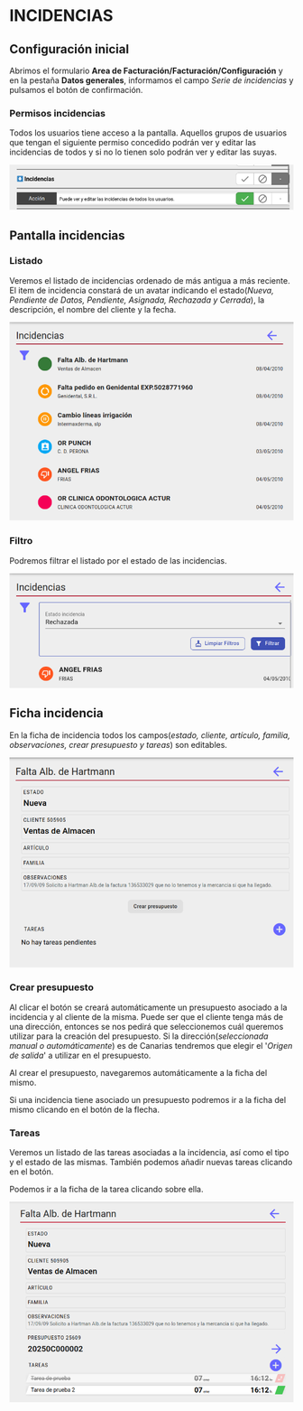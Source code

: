 # INCIDENCIAS

## Configuración inicial

Abrimos el formulario **Area de Facturación/Facturación/Configuración** y en la pestaña **Datos generales**, informamos el campo *Serie de incidencias* y pulsamos el botón de confirmación.

### Permisos incidencias

Todos los usuarios tiene acceso a la pantalla. Aquellos grupos de usuarios que tengan el siguiente permiso concedido podrán ver y editar las incidencias de todos y si no lo tienen solo podrán ver y editar las suyas.

![regla_acceso](./img/regla_acceso.png)

## Pantalla incidencias

### Listado

Veremos el listado de incidencias ordenado de más antigua a más reciente. El item de incidencia constará de un avatar indicando el estado(*Nueva, Pendiente de Datos, Pendiente, Asignada, Rechazada y Cerrada*), la descripción, el nombre del cliente y la fecha.

![estados_incidencia](./img/estados_incidencia.png)

### Filtro

Podremos filtrar el listado por el estado de las incidencias. 

![filtrado](./img/filtrado.png)


## Ficha incidencia

En la ficha de incidencia todos los campos(*estado, cliente, artículo, familia, observaciones, crear presupuesto y tareas*) son editables.

![filtrado](./img/ficha_incidencia_1.png)

### Crear presupuesto

Al clicar el botón se creará automáticamente un presupuesto asociado a la incidencia y al cliente de la misma. Puede ser que el cliente tenga más de una dirección, entonces se nos pedirá que seleccionemos cuál queremos utilizar para la creación del presupuesto. Si la dirección(*seleccionada manual o automáticamente*) es de Canarias tendremos que elegir el '*Origen de salida*' a utilizar en el presupuesto.

Al crear el presupuesto, navegaremos automáticamente a la ficha del mismo.

Si una incidencia tiene asociado un presupuesto podremos ir a la ficha del mismo clicando en el botón de la flecha.

### Tareas

Veremos un listado de las tareas asociadas a la incidencia, así como el tipo y el estado de las mismas. También podemos añadir nuevas tareas clicando en el botón.

Podemos ir a la ficha de la tarea clicando sobre ella.

![filtrado](./img/ficha_incidencia_2.png)